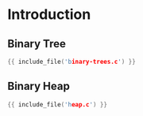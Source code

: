 # Introduction

## Binary Tree

```c
{{ include_file('binary-trees.c') }}
```

## Binary Heap

```c
{{ include_file('heap.c') }}
```
